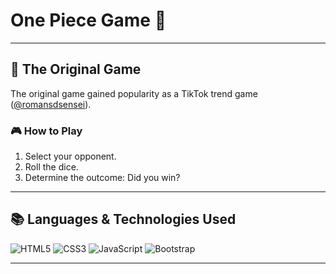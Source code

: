 # One Piece Game 👒

---

## 🥸 The Original Game

The original game gained popularity as a TikTok trend game ([@romansdsensei](https://www.tiktok.com/@romansdsensei/video/7228973475929525547?lang=pt-BR)).

### 🎮 How to Play

1. Select your opponent.
2. Roll the dice.
3. Determine the outcome: Did you win?

---


## 📚 Languages & Technologies Used

![HTML5](https://img.shields.io/badge/HTML5-E34F26?style=for-the-badge&logo=html5&logoColor=white)
![CSS3](https://img.shields.io/badge/CSS3-1572B6?style=for-the-badge&logo=css3&logoColor=white)
![JavaScript](https://img.shields.io/badge/JavaScript-F7DF1E.svg?style=for-the-badge&logo=JavaScript&logoColor=black)
![Bootstrap](https://img.shields.io/badge/bootstrap-%238511FA.svg?style=for-the-badge&logo=bootstrap&logoColor=white)


---
